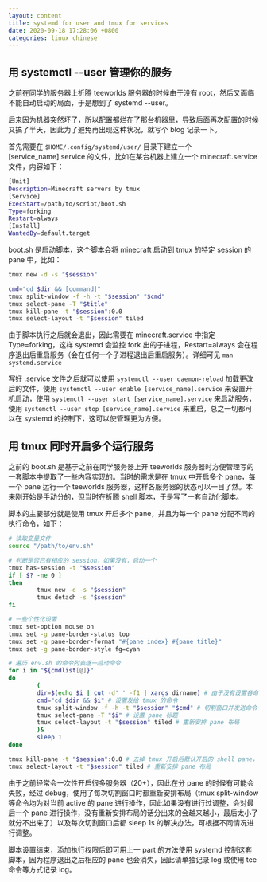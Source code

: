 ```yaml
---
layout: content
title: systemd for user and tmux for services
date: 2020-09-18 17:28:06 +0800
categories: linux chinese
---
```


## 用 systemctl --user 管理你的服务

之前在同学的服务器上折腾 teeworlds 服务器的时候由于没有 root，然后又面临不能自动启动的局面，于是想到了 systemd --user。

后来因为机器突然坏了，所以配置都烂在了那台机器里，导致后面再次配置的时候又搞了半天，因此为了避免再出现这种状况，就写个 blog 记录一下。
<!--more-->

首先需要在 `$HOME/.config/systemd/user/` 目录下建立一个 [service_name].service 的文件，比如在某台机器上建立一个 minecraft.service 文件，内容如下：

```sh
[Unit]
Description=Minecraft servers by tmux
[Service]
ExecStart=/path/to/script/boot.sh
Type=forking
Restart=always
[Install]
WantedBy=default.target
```

boot.sh 是启动脚本，这个脚本会将 minecraft 启动到 tmux 的特定 session 的 pane 中，比如：

```sh
tmux new -d -s "$session"

cmd="cd $dir && [command]"
tmux split-window -f -h -t "$session" "$cmd"
tmux select-pane -T "$title"
tmux kill-pane -t "$session":0.0
tmux select-layout -t "$session" tiled
```

由于脚本执行之后就会退出，因此需要在 minecraft.service 中指定 Type=forking，这样 systemd 会监控 fork 出的子进程，Restart=always 会在程序退出后重启服务（会在任何一个子进程退出后重启服务）。详细可见 `man systemd.service`

写好 .service 文件之后就可以使用 `systemctl --user daemon-reload` 加载更改后的文件，使用 `systemctl --user enable [service_name].service` 来设置开机启动，使用 `systemctl --user start [service_name].service` 来启动服务，使用 `systemctl --user stop [service_name].service` 来重启，总之一切都可以在 systemd 的控制下，这可以使管理更为方便。

## 用 tmux 同时开启多个运行服务

之前的 boot.sh 是基于之前在同学服务器上开 teeworlds 服务器时方便管理写的一套脚本中提取了一些内容实现的。当时的需求是在 tmux 中开启多个 pane，每一个 pane 运行一个 teeworlds 服务器，这样各服务器的状态可以一目了然。本来刚开始是手动分的，但当时在折腾 shell 脚本，于是写了一套自动化脚本。

脚本的主要部分就是使用 tmux 开启多个 pane，并且为每一个 pane 分配不同的执行命令，如下：

```sh
# 读取变量文件
source "/path/to/env.sh"

# 判断是否已有相应的 session，如果没有，启动一个
tmux has-session -t "$session"
if [ $? -ne 0 ]
then
        tmux new -d -s "$session"
        tmux detach -s "$session"
fi

# 一些个性化设置
tmux set-option mouse on
tmux set -g pane-border-status top
tmux set -g pane-border-format "#{pane_index} #{pane_title}"
tmux set -g pane-border-style fg=cyan

# 遍历 env.sh 的命令列表逐一启动命令
for i in "${cmdlist[@]}"
do
        (
        dir=$(echo $i | cut -d' ' -f1 | xargs dirname) # 由于没有设置各命令路径，直接通过切割的方式拿到路径
        cmd="cd $dir && $i" # 设置发给 tmux 的命令
        tmux split-window -f -h -t "$session" "$cmd" # 切割窗口并发送命令
        tmux select-pane -T "$i" # 设置 pane 标题
        tmux select-layout -t "$session" tiled # 重新安排 pane 布局
        )&
        sleep 1
done

tmux kill-pane -t "$session":0.0 # 去掉 tmux 开启后默认开启的 shell pane，可省略
tmux select-layout -t "$session" tiled # 重新安排 pane 布局
```

由于之前经常会一次性开启很多服务器（20+），因此在分 pane 的时候有可能会失败，经过 debug，使用了每次切割窗口时都重新安排布局（tmux split-window 等命令均为对当前 active 的 pane 进行操作，因此如果没有进行过调整，会对最后一个 pane 进行操作，没有重新安排布局的话分出来的会越来越小，最后太小了就分不出来了）以及每次切割窗口后都 sleep 1s 的解决办法，可根据不同情况进行调整。

脚本设置结束，添加执行权限后即可用上一 part 的方法使用 systemd 控制这套脚本，因为程序退出之后相应的 pane 也会消失，因此请单独记录 log 或使用 tee 命令等方式记录 log。
